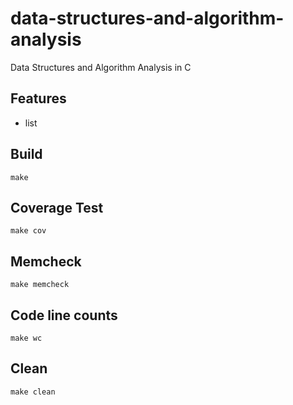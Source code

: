 # data-structures-and-algorithm-analysis
Data Structures and Algorithm Analysis in C

## Features
- list

## Build
```
make
```

## Coverage Test
```
make cov
```

## Memcheck
```
make memcheck
```

## Code line counts
```
make wc
```

## Clean
```
make clean
```